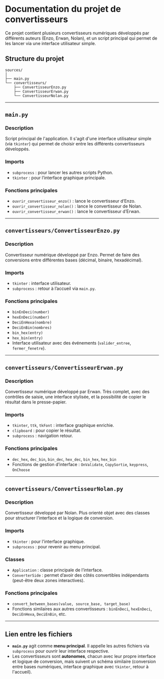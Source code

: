 # Documentation du projet de convertisseurs

Ce projet contient plusieurs convertisseurs numériques développés par différents auteurs (Enzo, Erwan, Nolan), et un script principal qui permet de les lancer via une interface utilisateur simple.

## Structure du projet

```
sources/
│
├── main.py
└── convertisseurs/
    ├── ConvertisseurEnzo.py
    ├── ConvertisseurErwan.py
    └── ConvertisseurNolan.py
```

---

## `main.py`

### Description

Script principal de l'application. Il s'agit d'une interface utilisateur simple (via `tkinter`) qui permet de choisir entre les différents convertisseurs développés.

### Imports

- `subprocess` : pour lancer les autres scripts Python.
- `tkinter` : pour l’interface graphique principale.

### Fonctions principales

- `ouvrir_convertisseur_enzo()` : lance le convertisseur d’Enzo.
- `ouvrir_convertisseur_nolan()` : lance le convertisseur de Nolan.
- `ouvrir_convertisseur_erwan()` : lance le convertisseur d’Erwan.

---

## `convertisseurs/ConvertisseurEnzo.py`

### Description

Convertisseur numérique développé par Enzo. Permet de faire des conversions entre différentes bases (décimal, binaire, hexadécimal).

### Imports

- `tkinter` : interface utilisateur.
- `subprocess` : retour à l’accueil via `main.py`.

### Fonctions principales

- `binEnDeci(number)`
- `hexEnDeci(number)`
- `DeciEnHexa(nombre)`
- `DeciEnBin(nombres)`
- `bin_hex(entry)`
- `hex_bin(entry)`
- Interface utilisateur avec des événements (`valider_entree`, `fermer_fenetre`).

---

## `convertisseurs/ConvertisseurErwan.py`

### Description

Convertisseur numérique développé par Erwan. Très complet, avec des contrôles de saisie, une interface stylisée, et la possibilité de copier le résultat dans le presse-papier.

### Imports

- `tkinter`, `ttk`, `tkFont` : interface graphique enrichie.
- `clipboard` : pour copier le résultat.
- `subprocess` : navigation retour.

### Fonctions principales

- `dec_hex`, `dec_bin`, `bin_dec`, `hex_dec`, `bin_hex`, `hex_bin`
- Fonctions de gestion d’interface : `OnValidate`, `CopySortie`, `keypress`, `OnChoose`

---

## `convertisseurs/ConvertisseurNolan.py`

### Description

Convertisseur développé par Nolan. Plus orienté objet avec des classes pour structurer l'interface et la logique de conversion.

### Imports

- `tkinter` : pour l'interface graphique.
- `subprocess` : pour revenir au menu principal.

### Classes

- `Application` : classe principale de l’interface.
- `ConverterSide` : permet d’avoir des côtés convertibles indépendants (peut-être deux zones interactives).

### Fonctions principales

- `convert_between_bases(value, source_base, target_base)`
- Fonctions similaires aux autres convertisseurs : `binEnDeci`, `hexEnDeci`, `DeciEnHexa`, `DeciEnBin`, etc.

---

## Lien entre les fichiers

- **`main.py`** agit comme **menu principal**. Il appelle les autres fichiers via `subprocess` pour ouvrir leur interface respective.
- Les convertisseurs sont **autonomes**, chacun avec leur propre interface et logique de conversion, mais suivent un schéma similaire (conversion entre bases numériques, interface graphique avec `tkinter`, retour à l'accueil).
